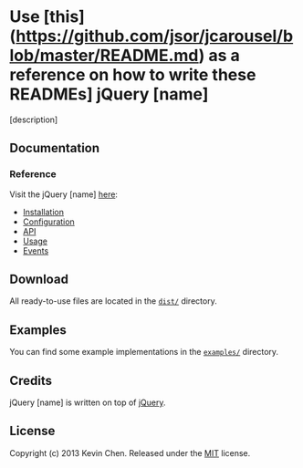 Use [this] (https://github.com/jsor/jcarousel/blob/master/README.md)
as a reference on how to write these READMEs]
jQuery [name]
=============

[description]

Documentation
-------------

### Reference

Visit the jQuery [name]  [here](http://www.student.cs.uwaterloo.ca/~k39chen):

  * [Installation](http://www.student.cs.uwaterloo.ca/~k39chen)
  * [Configuration](http://www.student.cs.uwaterloo.ca/~k39chen)
  * [API](http://www.student.cs.uwaterloo.ca/~k39chen)
  * [Usage](http://www.student.cs.uwaterloo.ca/~k39chen)
  * [Events](http://www.student.cs.uwaterloo.ca/~k39chen)
	
Download
-------------

All ready-to-use files are located in the [`dist/`](dist/) directory.

Examples
-------------

You can find some example implementations in the [`examples/`](examples/)
directory.

Credits
-------------

jQuery [name] is written on top of [jQuery](http://jquery.com).

License
-------------

Copyright (c) 2013 Kevin Chen.
Released under the [MIT](LICENSE?raw=1) license.